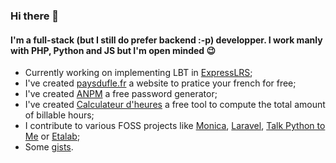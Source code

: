 ### Hi there 👋

#### I'm a full-stack (but I still do prefer backend :-p) developper. I work manly with PHP, Python and JS but I'm open minded :wink:

- Currently working on implementing LBT in [ExpressLRS](https://github.com/AlessandroAU/ExpressLRS);
- I've created [paysdufle.fr](https://paysdufle.fr/) a website to pratice your french for free;
- I've created [ANPM](https://lfconsult.fr/anpm/index.html) a free password generator;
- I've created [Calculateur d'heures](https://lfconsult.fr/calculateur_heures.html) a free tool to compute the total amount of billable hours;
- I contribute to various FOSS projects like [Monica](https://github.com/monicahq/monica/pulls?q=is%3Aclose+is%3Apr+author%3ATeddyBear06+), [Laravel](https://github.com/laravel/docs/pulls?q=is%3Aclose+is%3Apr+author%3ATeddyBear06+), [Talk Python to Me](https://github.com/mikeckennedy/cookiecutter-course/pulls?q=is%3Apr+is%3Aclose+author%3ATeddyBear06+) or [Etalab](https://github.com/etalab/jours-feries-france/pulls?q=is%3Aclose+is%3Apr+author%3ATeddyBear06+);
- Some [gists](https://gist.github.com/TeddyBear06).
